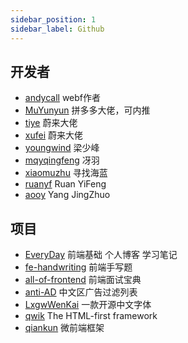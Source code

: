 ```yaml
---
sidebar_position: 1
sidebar_label: Github
---
```


## 开发者

- [andycall](https://github.com/andycall) webf作者
- [MuYunyun](https://github.com/MuYunyun) 拼多多大佬，可内推
- [tiye](https://github.com/tiye) 蔚来大佬
- [xufei](https://github.com/xufei) 蔚来大佬
- [youngwind](https://github.com/youngwind) 梁少峰
- [mqyqingfeng](https://github.com/mqyqingfeng) 冴羽
- [xiaomuzhu](https://github.com/xiaomuzhu) 寻找海蓝
- [ruanyf](https://github.com/ruanyf) Ruan YiFeng
- [aooy](https://github.com/aooy) Yang JingZhuo


## 项目
- [EveryDay](https://github.com/WindrunnerMax/EveryDay) 前端基础 个人博客 学习笔记
- [fe-handwriting](https://github.com/qianlongo/fe-handwriting) 前端手写题
- [all-of-frontend](https://github.com/KieSun/all-of-frontend) 前端面试宝典
- [anti-AD](https://github.com/privacy-protection-tools/anti-AD) 中文区广告过滤列表
- [LxgwWenKai](https://github.com/lxgw/LxgwWenKai) 一款开源中文字体
- [qwik](https://github.com/BuilderIO/qwik) The HTML-first framework
- [qiankun](https://github.com/umijs/qiankun) 微前端框架

